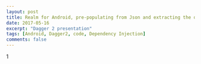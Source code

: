 ```yaml
---
layout: post
title: Realm for Android, pre-populating from Json and extracting the database
date: 2017-05-16
excerpt: "Dagger 2 presentation"
tags: [Android, Dagger2, code, Dependency Injection]
comments: false
---
```

1

